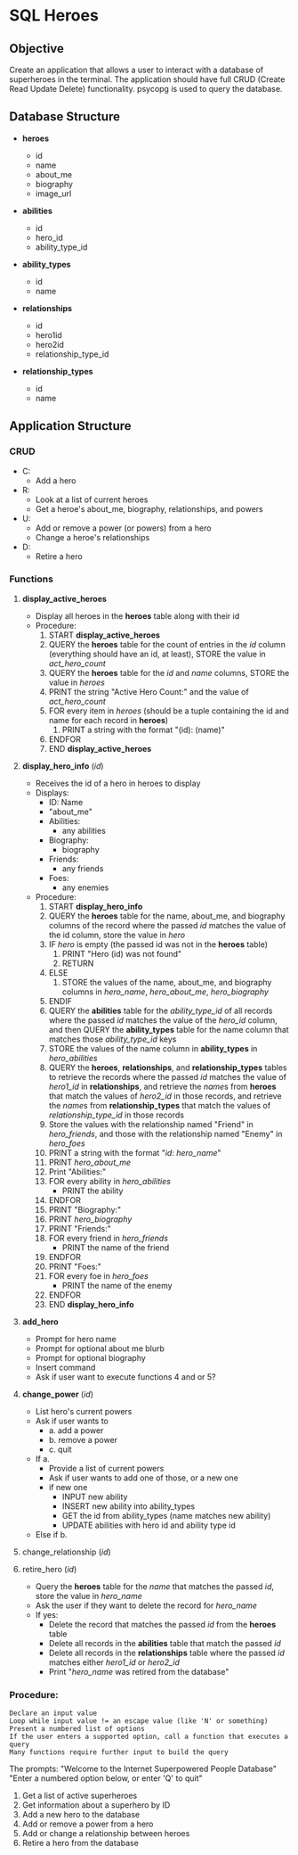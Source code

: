 # SQL Heroes

## Objective

Create an application that allows a user to interact with a database of superheroes in the terminal. The application should have full CRUD (Create Read Update Delete) functionality. psycopg is used to query the database.

## Database Structure

- **heroes**
  - id
  - name
  - about_me
  - biography
  - image_url

- **abilities**
  - id
  - hero_id
  - ability_type_id
	
- **ability_types**
  - id
  - name

- **relationships**
  - id
  - hero1id
  - hero2id
  - relationship_type_id

- **relationship_types**
  - id
  - name

## Application Structure
### CRUD
- C:
  - Add a hero
- R:
  - Look at a list of current heroes
  - Get a heroe's about_me, biography, relationships, and powers
- U:
  - Add or remove a power (or powers) from a hero
  - Change a heroe's relationships
- D:
  - Retire a hero
	
### Functions
1. **display_active_heroes**
   - Display all heroes in the **heroes** table along with their id
   - Procedure:
     1. START **display_active_heroes**
     2. QUERY the **heroes** table for the count of entries in the *id* column (everything should have an id, at least), STORE the value in *act_hero_count*
     3. QUERY the **heroes** table for the *id* and *name* columns, STORE the value in *heroes*
     4. PRINT the string "Active Hero Count:" and the value of *act_hero_count*
     5. FOR every item in *heroes* (should be a tuple containing the id and name for each record in **heroes**)
        1. PRINT a string with the format "(id): (name)"
     6. ENDFOR
     7. END **display_active_heroes**
2. **display_hero_info** (*id*)
   - Receives the id of a hero in heroes to display
   - Displays:
     - ID: Name
     - "about_me"
     - Abilities: 
       - any abilities
     - Biography:
       - biography
     - Friends:
       - any friends
     - Foes:
       - any enemies
   - Procedure: 
     1. START **display_hero_info**
     2. QUERY the **heroes** table for the name, about_me, and biography columns of the record where the passed *id* matches the value of the id column, store the value in *hero*
     3. IF *hero* is empty (the passed id was not in the **heroes** table)
        1. PRINT "Hero (id) was not found"
        2. RETURN
     4. ELSE
        1. STORE the values of the name, about_me, and biography columns in *hero_name*, *hero_about_me*, *hero_biography*
     5. ENDIF
     6. QUERY the **abilities** table for the *ability_type_id* of all records where the passed *id* matches the value of the *hero_id* column, and then QUERY the **ability_types** table for the name column that matches those *ability_type_id* keys
     7. STORE the values of the name column in **ability_types** in *hero_abilities*
     8. QUERY the **heroes**, **relationships**, and **relationship_types** tables to retrieve the records where the passed *id* matches the value of *hero1_id* in **relationships**, and retrieve the *name*s from **heroes** that match the values of *hero2_id* in those records, and retrieve the *name*s from **relationship_types** that match the values of *relationship_type_id* in those records
     9. Store the values with the relationship named "Friend" in *hero_friends*, and those with the relationship named "Enemy" in *hero_foes*
     10. PRINT a string with the format "*id*: *hero_name*"
     11. PRINT *hero_about_me*
     12. Print "Abilities:"
     13. FOR every ability in *hero_abilities*
         - PRINT the ability
     14. ENDFOR
     15. PRINT "Biography:"
     16. PRINT *hero_biography*
     17. PRINT "Friends:"
     18. FOR every friend in *hero_friends*
         - PRINT the name of the friend
     19. ENDFOR
     20. PRINT "Foes:"
     21. FOR every foe in *hero_foes*
         - PRINT the name of the enemy
     22. ENDFOR
     23. END **display_hero_info**
3. **add_hero**
   - Prompt for hero name
   - Prompt for optional about me blurb
   - Prompt for optional biography
   - Insert command
   - Ask if user want to execute functions 4 and or 5?
4. **change_power** (*id*)
   - List hero's current powers
   - Ask if user wants to
     - a. add a power
     - b. remove a power
     - c. quit
    - If a.
	    - Provide a list of current powers
	    - Ask if user wants to add one of those, or a new one
        - if new one
          - INPUT new ability
          - INSERT new ability into ability_types
          - GET the id from ability_types (name matches new ability)
          - UPDATE abilities with hero id and ability type id
    - Else if b.

5. change_relationship (*id*)
6. retire_hero (*id*)
   - Query the **heroes** table for the *name* that matches the passed *id*, store the value in *hero_name*
   - Ask the user if they want to delete the record for *hero_name*
   - If yes:
     - Delete the record that matches the passed *id* from the **heroes** table
     - Delete all records in the **abilities** table that match the passed *id*
     - Delete all records in the **relationships** table where the passed *id* matches either *hero1_id* or *hero2_id*
     - Print "*hero_name* was retired from the database"

### Procedure:
	Declare an input value
	Loop while input value != an escape value (like 'N' or something)
	Present a numbered list of options
	If the user enters a supported option, call a function that executes a query
	Many functions require further input to build the query

The prompts:
"Welcome to the Internet Superpowered People Database"
"Enter a numbered option below, or enter 'Q' to quit"
1. Get a list of active superheroes
2. Get information about a superhero by ID
3. Add a new hero to the database
4. Add or remove a power from a hero
5. Add or change a relationship between heroes
6. Retire a hero from the database


